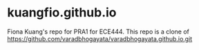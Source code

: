 # kuangfio.github.io
Fiona Kuang's repo for PRA1 for ECE444. This repo is a clone of https://github.com/varadbhogayata/varadbhogayata.github.io.git
